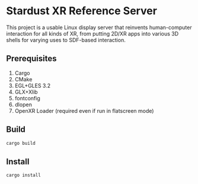 # Stardust XR Reference Server

This project is a usable Linux display server that reinvents human-computer interaction for all kinds of XR, from putting 2D/XR apps into various 3D shells for varying uses to SDF-based interaction.

## Prerequisites
1. Cargo
2. CMake
3. EGL+GLES 3.2
4. GLX+Xlib
5. fontconfig
6. dlopen
7. OpenXR Loader (required even if run in flatscreen mode)

## Build
```bash
cargo build
```

## Install
```bash
cargo install
```